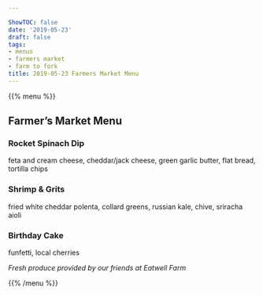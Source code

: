 ```yaml
---

ShowTOC: false
date: '2019-05-23'
draft: false
tags:
- menus
- farmers market
- farm to fork
title: 2019-05-23 Farmers Market Menu
---
```


{{% menu %}}

## Farmer’s Market Menu

### Rocket Spinach Dip

feta and cream cheese, cheddar/jack cheese,
green garlic butter, flat bread, tortilla chips

### Shrimp & Grits

fried white cheddar polenta, collard greens,
russian kale, chive, sriracha aioli

### Birthday Cake

funfetti, local cherries


*Fresh produce provided by our friends at Eatwell Farm*

{{% /menu %}}
